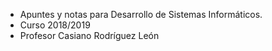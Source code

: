 * Apuntes y notas para Desarrollo de Sistemas Informáticos. 
* Curso 2018/2019
* Profesor Casiano Rodríguez León
